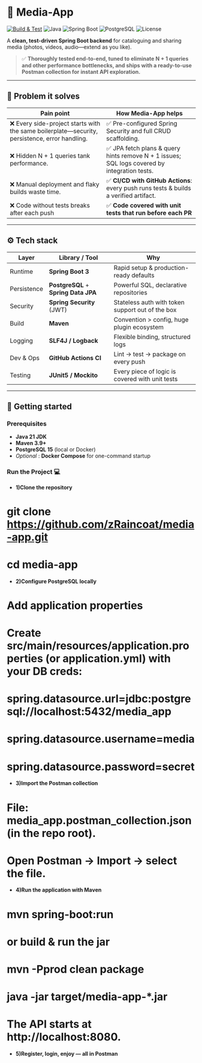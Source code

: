 # 📸 Media-App

[![Build & Test](https://github.com/zRaincoat/media-app/actions/workflows/ci.yml/badge.svg)](https://github.com/zRaincoat/media-app/actions)
![Java](https://img.shields.io/badge/Java-21-blue?logo=openjdk&logoColor=white)
![Spring Boot](https://img.shields.io/badge/Spring%20Boot-3.x-brightgreen?logo=spring)
![PostgreSQL](https://img.shields.io/badge/PostgreSQL-15-blue?logo=postgresql)
![License](https://img.shields.io/badge/license-MIT-lightgrey)

A **clean, test-driven Spring Boot backend** for cataloguing and sharing media (photos, videos, audio—extend as you like).  
> ✅ **Thoroughly tested end-to-end, tuned to eliminate N + 1 queries and other performance bottlenecks, and ships with a ready-to-use Postman collection for instant API exploration.**

---

## 🧐 Problem it solves

| Pain point | How Media-App helps |
|------------|--------------------|
| ❌ Every side-project starts with the same boilerplate—security, persistence, error handling. | ✅ Pre-configured Spring Security and full CRUD scaffolding. |
| ❌ Hidden N + 1 queries tank performance. | ✅ JPA fetch plans & query hints remove N + 1 issues; SQL logs covered by integration tests. |
| ❌ Manual deployment and flaky builds waste time. | ✅ **CI/CD with GitHub Actions**: every push runs tests & builds a verified artifact. |
| ❌ Code without tests breaks after each push | ✅ **Code covered with unit tests that run before each PR** |

---

## ⚙️ Tech stack

| Layer | Library / Tool | Why |
|-------|----------------|-----|
| Runtime | **Spring Boot 3** | Rapid setup & production-ready defaults |
| Persistence | **PostgreSQL** + **Spring Data JPA** | Powerful SQL, declarative repositories |
| Security | **Spring Security** (JWT) | Stateless auth with token support out of the box |
| Build | **Maven** | Convention > config, huge plugin ecosystem |
| Logging | **SLF4J / Logback** | Flexible binding, structured logs |
| Dev & Ops | **GitHub Actions CI** | Lint → test → package on every push |
| Testing | **JUnit5 / Mockito** | Every piece of logic is covered with unit tests |

---

## 🚀 Getting started

### Prerequisites

* **Java 21 JDK**
* **Maven 3.9+**
* **PostgreSQL 15** (local or Docker)
* _Optional_ : **Docker Compose** for one-command startup

### Run the Project 💻

* **1)Clone the repository**

# git clone https://github.com/zRaincoat/media-app.git
# cd media-app

* **2)Configure PostgreSQL locally**
# Add application properties
# Create src/main/resources/application.properties (or application.yml) with your DB creds:

# spring.datasource.url=jdbc:postgresql://localhost:5432/media_app
# spring.datasource.username=media
# spring.datasource.password=secret

* **3)Import the Postman collection**

# File: media_app.postman_collection.json (in the repo root).

# Open Postman → Import → select the file.

* **4)Run the application with Maven**

# mvn spring-boot:run
# or build & run the jar
# mvn -Pprod clean package
# java -jar target/media-app-*.jar

# The API starts at http://localhost:8080.

* **5)Register, login, enjoy — all in Postman**

